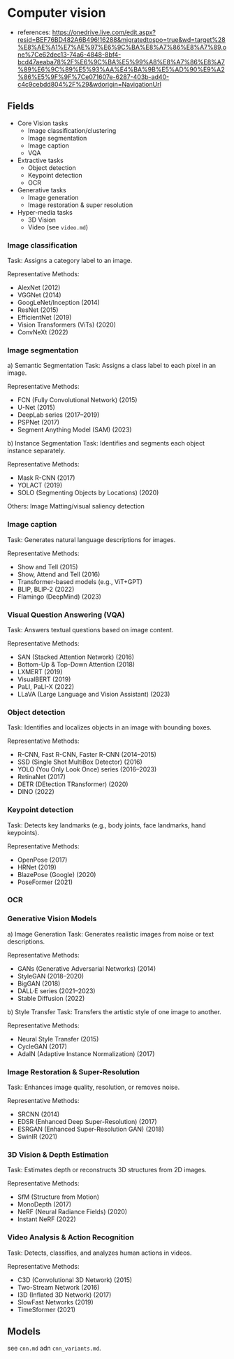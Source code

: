 # Computer vision

- references: https://onedrive.live.com/edit.aspx?resid=BEF76BD482A6B496!16288&migratedtospo=true&wd=target%28%E8%AE%A1%E7%AE%97%E6%9C%BA%E8%A7%86%E8%A7%89.one%7Ce62dec13-74a6-4848-8bf4-bcd47aeaba78%2F%E6%9C%BA%E5%99%A8%E8%A7%86%E8%A7%89%E6%9C%89%E5%93%AA%E4%BA%9B%E5%AD%90%E9%A2%86%E5%9F%9F%7Ce071607e-6287-403b-ad40-c4c9cebdd804%2F%29&wdorigin=NavigationUrl

## Fields

- Core Vision tasks
    - Image classification/clustering
    - Image segmentation
    - Image caption
    - VQA
- Extractive tasks
    - Object detection
    - Keypoint detection
    - OCR
- Generative tasks
    - Image generation
    - Image restoration & super resolution
- Hyper-media tasks
    - 3D Vision
    - Video (see `video.md`)

### Image classification
Task: Assigns a category label to an image.

Representative Methods:
- AlexNet (2012)
- VGGNet (2014)
- GoogLeNet/Inception (2014)
- ResNet (2015)
- EfficientNet (2019)
- Vision Transformers (ViTs) (2020)
- ConvNeXt (2022)


### Image segmentation
a) Semantic Segmentation
Task: Assigns a class label to each pixel in an image.

Representative Methods:
- FCN (Fully Convolutional Network) (2015)
- U-Net (2015)
- DeepLab series (2017–2019)
- PSPNet (2017)
- Segment Anything Model (SAM) (2023)

b) Instance Segmentation
Task: Identifies and segments each object instance separately.

Representative Methods:
- Mask R-CNN (2017)
- YOLACT (2019)
- SOLO (Segmenting Objects by Locations) (2020)

Others: Image Matting/visual saliency detection

### Image caption
Task: Generates natural language descriptions for images.

Representative Methods:
- Show and Tell (2015)
- Show, Attend and Tell (2016)
- Transformer-based models (e.g., ViT+GPT)
- BLIP, BLIP-2 (2022)
- Flamingo (DeepMind) (2023)

### Visual Question Answering (VQA)
Task: Answers textual questions based on image content.

Representative Methods:
- SAN (Stacked Attention Network) (2016)
- Bottom-Up & Top-Down Attention (2018)
- LXMERT (2019)
- VisualBERT (2019)
- PaLI, PaLI-X (2022)
- LLaVA (Large Language and Vision Assistant) (2023)

### Object detection

Task: Identifies and localizes objects in an image with bounding boxes.

Representative Methods:
- R-CNN, Fast R-CNN, Faster R-CNN (2014–2015)
- SSD (Single Shot MultiBox Detector) (2016)
- YOLO (You Only Look Once) series (2016–2023)
- RetinaNet (2017)
- DETR (DEtection TRansformer) (2020)
- DINO (2022)

### Keypoint detection
Task: Detects key landmarks (e.g., body joints, face landmarks, hand keypoints).

Representative Methods:
- OpenPose (2017)
- HRNet (2019)
- BlazePose (Google) (2020)
- PoseFormer (2021)


### OCR

### Generative Vision Models
a) Image Generation
Task: Generates realistic images from noise or text descriptions.

Representative Methods:
- GANs (Generative Adversarial Networks) (2014)
- StyleGAN (2018–2020)
- BigGAN (2018)
- DALL·E series (2021–2023)
- Stable Diffusion (2022)

b) Style Transfer
Task: Transfers the artistic style of one image to another.

Representative Methods:
- Neural Style Transfer (2015)
- CycleGAN (2017)
- AdaIN (Adaptive Instance Normalization) (2017)

### Image Restoration & Super-Resolution 
Task: Enhances image quality, resolution, or removes noise.

Representative Methods:
- SRCNN (2014)
- EDSR (Enhanced Deep Super-Resolution) (2017)
- ESRGAN (Enhanced Super-Resolution GAN) (2018)
- SwinIR (2021)

### 3D Vision & Depth Estimation
Task: Estimates depth or reconstructs 3D structures from 2D images.

Representative Methods:
- SfM (Structure from Motion)
- MonoDepth (2017)
- NeRF (Neural Radiance Fields) (2020)
- Instant NeRF (2022)

### Video Analysis & Action Recognition
Task: Detects, classifies, and analyzes human actions in videos.

Representative Methods:
- C3D (Convolutional 3D Network) (2015)
- Two-Stream Network (2016)
- I3D (Inflated 3D Network) (2017)
- SlowFast Networks (2019)
- TimeSformer (2021)

## Models

see `cnn.md` adn `cnn_variants.md`.